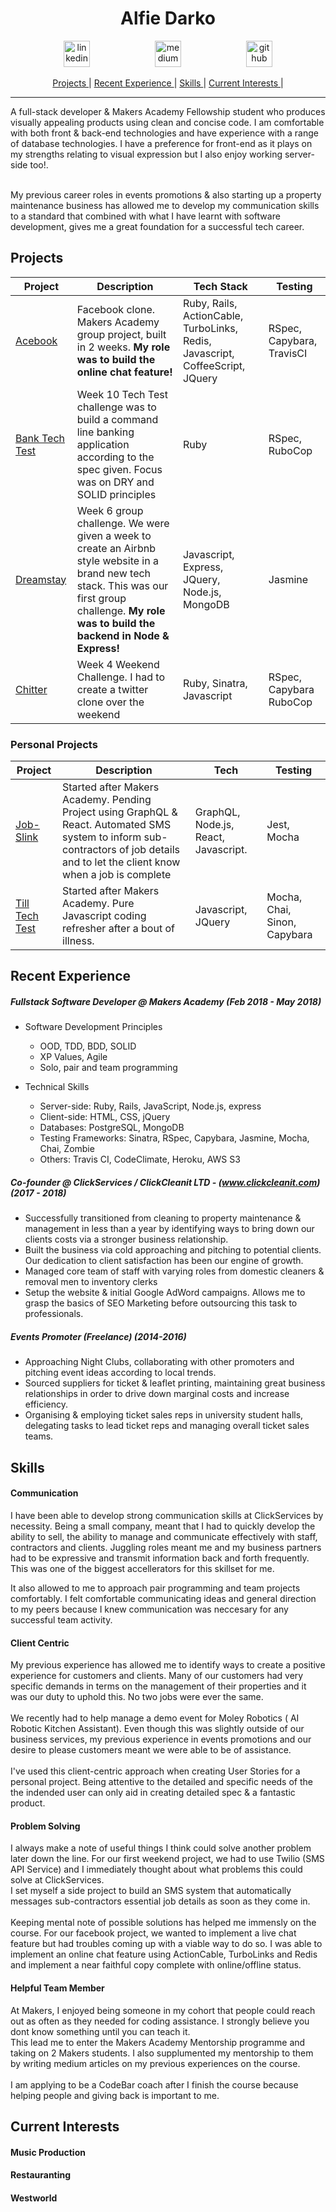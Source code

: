<h1 align="center">Alfie Darko</h1>

<p align="center">

<a href="https://www.linkedin.com/in/alfie-darko/">
<img src="https://www.iconfinder.com/data/icons/free-social-icons/67/linkedin_circle_color-512.png" alt="linkedin" hspace="50" height="42" width="42"></a>

<a href="https://medium.com/@AlfieDarko">
<img src="https://static1.squarespace.com/static/53457bcae4b0bc890d496d14/t/568ebeee4bf118e7ef8dbef3/1452195567236/medium_logo_detail_icon.png?format=300w" alt="medium" hspace="50" height="42" width="42"></a>

<a href="https://github.com/AlfieDarko">
<img src="https://assets-cdn.github.com/images/modules/logos_page/GitHub-Mark.png" alt="github" hspace="50" height="42" width="42"></a>
</p>
<div align="center">

[Projects ](#projects) |
[Recent Experience ](#recent-experience) |
[Skills ](#skills) |
[Current Interests ](#current-interests) |

</div>

<hr></hr>
A full-stack developer & Makers Academy Fellowship student who produces visually appealing products using clean and concise code. I am comfortable with both front & back-end technologies and have experience with a range of database technologies.
I have a preference for front-end as it plays on my strengths relating to visual expression but I also enjoy working server-side too!.<br><br>

My previous career roles in events promotions & also starting up a property maintenance business has allowed me to develop my communication skills to a standard that combined with what I have learnt with software development, gives me a great foundation for a successful tech career.

## Projects

| Project                                                        | Description                                                                                                                                                                                              | Tech Stack                                                                    | Testing                   |
| -------------------------------------------------------------- | -------------------------------------------------------------------------------------------------------------------------------------------------------------------------------------------------------- | ----------------------------------------------------------------------------- | ------------------------- |
| [Acebook](https://github.com/AlfieDarko/acebook-byte-3)        | Facebook clone. Makers Academy group project, built in 2 weeks. <b>My role was to build the online chat feature!</b>                                                                                     | Ruby, Rails, ActionCable, TurboLinks, Redis, Javascript, CoffeeScript, JQuery | RSpec, Capybara, TravisCI |
| [Bank Tech Test](https://github.com/AlfieDarko/Bank-Tech-Test) | Week 10 Tech Test challenge was to build a command line banking application according to the spec given. Focus was on DRY and SOLID principles                                                           | Ruby                                                                          | RSpec, RuboCop            |
| [Dreamstay](https://github.com/AlfieDarko/dream-stay)          | Week 6 group challenge. We were given a week to create an Airbnb style website in a brand new tech stack. This was our first group challenge. <b>My role was to build the backend in Node & Express!</b> | Javascript, Express, JQuery, Node.js, MongoDB                                 | Jasmine                   |
| [Chitter](https://github.com/AlfieDarko/chitter-challenge)     | Week 4 Weekend Challenge. I had to create a twitter clone over the weekend                                                                                                                               | Ruby, Sinatra, Javascript                                                     | RSpec, Capybara RuboCop   |

### Personal Projects

| Project                                                        | Description                                                                                                                                                                          | Tech                                 | Testing                      |
| -------------------------------------------------------------- | ------------------------------------------------------------------------------------------------------------------------------------------------------------------------------------ | ------------------------------------ | ---------------------------- |
| [Job-Slink](https://github.com/AlfieDarko/job-slink)           | Started after Makers Academy. Pending Project using GraphQL & React. Automated SMS system to inform sub-contractors of job details and to let the client know when a job is complete | GraphQL, Node.js, React, Javascript. | Jest, Mocha                  |
| [Till Tech Test](https://github.com/AlfieDarko/Till-Tech-Test) | Started after Makers Academy. Pure Javascript coding refresher after a bout of illness.                                                                                              | Javascript, JQuery                   | Mocha, Chai, Sinon, Capybara |

## Recent Experience

##### Fullstack Software Developer @ Makers Academy (Feb 2018 - May 2018)

* Software Development Principles

  * OOD, TDD, BDD, SOLID
  * XP Values, Agile
  * Solo, pair and team programming

- Technical Skills

  * Server-side: Ruby, Rails, JavaScript, Node.js, express
  * Client-side: HTML, CSS, jQuery
  * Databases: PostgreSQL, MongoDB
  * Testing Frameworks: Sinatra, RSpec, Capybara, Jasmine, Mocha, Chai, Zombie
  * Others: Travis CI, CodeClimate, Heroku, AWS S3

##### Co-founder @ ClickServices / ClickCleanit LTD - (www.clickcleanit.com) (2017 - 2018)

* Successfully transitioned from cleaning to property maintenance & management in less than a year by identifying ways to bring down our clients costs via a stronger business relationship.
* Built the business via cold approaching and pitching to potential clients. Our dedication to client satisfaction has been our engine of growth.
* Managed core team of staff with varying roles from domestic cleaners & removal men to inventory clerks
* Setup the website & initial Google AdWord campaigns. Allows me to grasp the basics of SEO Marketing before outsourcing this task to professionals.

##### Events Promoter (Freelance) (2014-2016)

* Approaching Night Clubs, collaborating with other promoters and pitching event ideas according to local trends.
* Sourced suppliers for ticket & leaflet printing, maintaining great business relationships in order to drive down marginal costs and increase efficiency.
* Organising & employing ticket sales reps in university student halls, delegating tasks to lead ticket reps and managing overall ticket sales teams.

## Skills

#### Communication

I have been able to develop strong communication skills at ClickServices by necessity. Being a small company, meant that I had to quickly develop the ability to sell, the ability to manage and communicate effectively with staff, contractors and clients. Juggling roles meant me and my business partners had to be expressive and transmit information back and forth frequently. This was one of the biggest accellerators for this skillset for me.

It also allowed to me to approach pair programming and team projects comfortably. I felt comfortable communicating ideas and general direction to my peers because I knew communication was neccesary for any successful team activity.

#### Client Centric

My previous experience has allowed me to identify ways to create a positive experience for customers and clients. Many of our customers had very specific demands in terms on the management of their properties and it was our duty to uphold this. No two jobs were ever the same.
<br><br>
We recently had to help manage a demo event for Moley Robotics ( AI Robotic Kitchen Assistant). Even though this was slightly outside of our business services, my previous experience in events promotions and our desire to please customers meant we were able to be of assistance.
<br><br>
I've used this client-centric approach when creating User Stories for a personal project. Being attentive to the detailed and specific needs of the the indended user can only aid in creating detailed spec & a fantastic product.

#### Problem Solving

I always make a note of useful things I think could solve another problem later down the line.
For our first weekend project, we had to use Twilio (SMS API Service) and I immediately thought about what problems this could solve at ClickServices.<br>
I set myself a side project to build an SMS system that automatically messages sub-contractors essential job details as soon as they come in.<br><br>
Keeping mental note of possible solutions has helped me immensly on the course. For our facebook project, we wanted to implement a live chat feature but had troubles coming up with a viable way to do so. I was able to implement an online chat feature using ActionCable, TurboLinks and Redis and implement a near faithful copy complete with online/offline status.

#### Helpful Team Member

At Makers, I enjoyed being someone in my cohort that people could reach out as often as they needed for coding assistance. I strongly believe you dont know something until you can teach it.<br>
This lead me to enter the Makers Academy Mentorship programme and taking on 2 Makers students.
I also supplumented my mentorship to them by writing medium articles on my previous experiences on the course.<br><br>
I am applying to be a CodeBar coach after I finish the course because helping people and giving back is important to me.

## Current Interests

#### Music Production

#### Restauranting

#### Westworld
